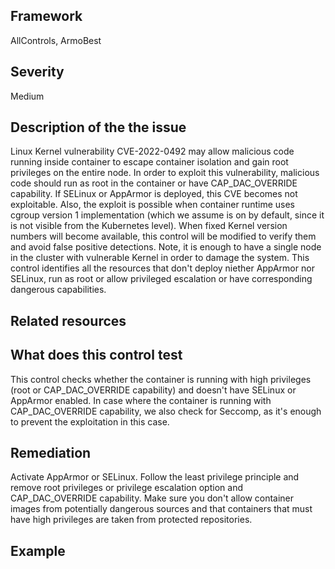 ## Framework
AllControls, ArmoBest
 
## Severity
Medium

## Description of the the issue
Linux Kernel vulnerability CVE-2022-0492 may allow malicious code running inside container to escape container isolation and gain root privileges on the entire node. In order to exploit this vulnerability, malicious code should run as root in the container or have CAP_DAC_OVERRIDE capability. If SELinux or AppArmor is deployed, this CVE becomes not exploitable. Also, the exploit is possible when container runtime uses cgroup version 1 implementation (which we assume is on by default, since it is not visible from the Kubernetes level). When fixed Kernel version numbers will become available, this control will be modified to verify them and avoid false positive detections. Note, it is enough to have a single node in the cluster with vulnerable Kernel in order to damage the system. This control identifies all the resources that don't deploy niether AppArmor nor SELinux, run as root or allow privileged escalation or have corresponding dangerous capabilities.
 
## Related resources

## What does this control test
This control checks whether the container is running with high privileges (root or CAP_DAC_OVERRIDE capability) and doesn't have SELinux or AppArmor enabled. In case where the container is running with CAP_DAC_OVERRIDE capability, we also check for Seccomp, as it's enough to prevent the exploitation in this case.
 
## Remediation
Activate AppArmor or SELinux. Follow the least privilege principle and remove root privileges or privilege escalation option and CAP_DAC_OVERRIDE capability. Make sure you don't allow container images from potentially dangerous sources and that containers that must have high privileges are taken from protected repositories.
 
## Example
```

```
